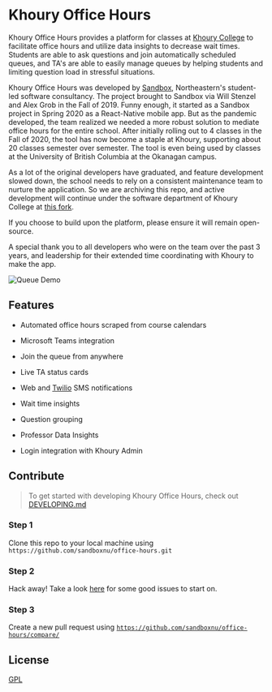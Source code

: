 # Khoury Office Hours

Khoury Office Hours provides a platform for classes at [Khoury College](https://www.khoury.northeastern.edu/) to facilitate office hours and utilize data insights to decrease wait times. Students are able to ask questions and join automatically scheduled queues, and TA's are able to easily manage queues by helping students and limiting question load in stressful situations.

Khoury Office Hours was developed by [Sandbox](https://www.sandboxnu.com/), Northeastern's student-led software consultancy. The project brought to Sandbox via Will Stenzel and Alex Grob in the Fall of 2019. Funny enough, it started as a Sandbox project in Spring 2020 as a React-Native mobile app. But as the pandemic developed, the team realized we needed a more robust solution to mediate office hours for the entire school. After initially rolling out to 4 classes in the Fall of 2020, the tool has now become a staple at Khoury, supporting about 20 classes semester over semester. The tool is even being used by classes at the University of British Columbia at the Okanagan campus.

As a lot of the original developers have graduated, and feature development slowed down, the school needs to rely on a consistent maintenance team to nurture the application. So we are archiving this repo, and active development will continue under the software department of Khoury College at [this fork](https://github.com/khouryapps/office-hours).

If you choose to build upon the platform, please ensure it will remain open-source. 

A special thank you to all developers who were on the team over the past 3 years, and leadership for their extended time coordinating with Khoury to make the app.


![Queue Demo](https://i.imgur.com/LxxLW3O.jpg)

## Features

- Automated office hours scraped from course calendars

- Microsoft Teams integration

- Join the queue from anywhere

- Live TA status cards

- Web and [Twilio](https://www.twilio.com/) SMS notifications

- Wait time insights

- Question grouping

- Professor Data Insights

- Login integration with Khoury Admin

## Contribute

> To get started with developing Khoury Office Hours, check out [DEVELOPING.md](https://github.com/sandboxnu/office-hours/blob/master/DEVELOPING.md)

### Step 1

Clone this repo to your local machine using `https://github.com/sandboxnu/office-hours.git`

### Step 2

Hack away! Take a look [here](https://github.com/sandboxnu/office-hours/issues?q=is%3Aopen+is%3Aissue+label%3A%22good+first+issue%22) for some good issues to start on.

### Step 3

Create a new pull request using <a href="https://github.com/sandboxnu/office-hours/compare/" target="_blank">`https://github.com/sandboxnu/office-hours/compare/`</a>

## License

[GPL](https://github.com/sandboxnu/office-hours/blob/master/LICENSE)
